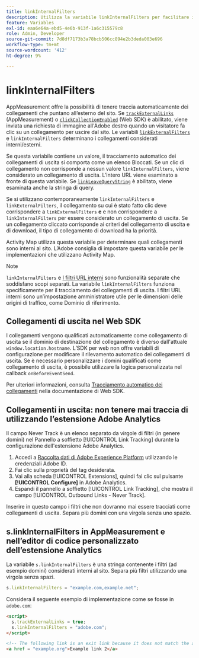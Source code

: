 ```yaml
---
title: linkInternalFilters
description: Utilizza la variabile linkInternalFilters per facilitare il tracciamento automatico dei collegamenti di uscita.
feature: Variables
exl-id: eaa6e64a-ebd5-4e6b-913f-1a6c315579c8
role: Admin, Developer
source-git-commit: 7d8df7173b3a78bcb506cc894e2b3deda003e696
workflow-type: tm+mt
source-wordcount: '412'
ht-degree: 9%

---
```


# linkInternalFilters

AppMeasurement offre la possibilità di tenere traccia automaticamente dei collegamenti che puntano all’esterno del sito. Se [`trackExternalLinks`](trackexternallinks.md) (AppMeasurement) o [`clickCollectionEnabled`](trackdownloadlinks.md) (Web SDK) è abilitato, viene inviata una richiesta di immagine all&#39;Adobe destro quando un visitatore fa clic su un collegamento per uscire dal sito. Le variabili [`linkExternalFilters`](linkexternalfilters.md) e `linkInternalFilters` determinano i collegamenti considerati interni/esterni.

Se questa variabile contiene un valore, il tracciamento automatico dei collegamenti di uscita si comporta come un elenco Bloccati. Se un clic di collegamento non corrisponde a nessun valore `linkInternalFilters`, viene considerato un collegamento di uscita. L’intero URL viene esaminato a fronte di questa variabile. Se [`linkLeaveQueryString`](linkleavequerystring.md) è abilitato, viene esaminata anche la stringa di query.

Se si utilizzano contemporaneamente `linkInternalFilters` e `linkExternalFilters`, il collegamento su cui è stato fatto clic deve corrispondere a `linkExternalFilters` **e** e non corrispondere a `linkInternalFilters` per essere considerato un collegamento di uscita. Se un collegamento cliccato corrisponde ai criteri del collegamento di uscita e di download, il tipo di collegamento di download ha la priorità.

Activity Map utilizza questa variabile per determinare quali collegamenti sono interni al sito. L’Adobe consiglia di impostare questa variabile per le implementazioni che utilizzano Activity Map.

>[!NOTE]
>
>`linkInternalFilters` e [I filtri URL interni](/help/admin/admin/c-manage-report-suites/c-edit-report-suites/general/internal-url-filter-admin.md) sono funzionalità separate che soddisfano scopi separati. La variabile `linkInternalFilters` funziona specificamente per il tracciamento dei collegamenti di uscita. I filtri URL interni sono un’impostazione amministratore utile per le dimensioni delle origini di traffico, come Dominio di riferimento.

## Collegamenti di uscita nel Web SDK

I collegamenti vengono qualificati automaticamente come collegamento di uscita se il dominio di destinazione del collegamento è diverso dall&#39;attuale `window.location.hostname`. L’SDK per web non offre variabili di configurazione per modificare il rilevamento automatico dei collegamenti di uscita. Se è necessario personalizzare i domini qualificati come collegamento di uscita, è possibile utilizzare la logica personalizzata nel callback `onBeforeEventSend`.

Per ulteriori informazioni, consulta [Tracciamento automatico dei collegamenti](https://experienceleague.adobe.com/docs/experience-platform/edge/data-collection/track-links.html?lang=it#automaticLinkTracking) nella documentazione di Web SDK.

## Collegamenti in uscita: non tenere mai traccia di utilizzando l’estensione Adobe Analytics

Il campo Never Track è un elenco separato da virgole di filtri (in genere domini) nel Pannello a soffietto [!UICONTROL Link Tracking] durante la configurazione dell&#39;estensione Adobe Analytics.

1. Accedi a [Raccolta dati di Adobe Experience Platform](https://experience.adobe.com/data-collection) utilizzando le credenziali Adobe ID.
2. Fai clic sulla proprietà del tag desiderata.
3. Vai alla scheda [!UICONTROL Extensions], quindi fai clic sul pulsante **[!UICONTROL Configure]** in Adobe Analytics.
4. Espandi il pannello a soffietto [!UICONTROL Link Tracking], che mostra il campo [!UICONTROL Outbound Links - Never Track].

Inserire in questo campo i filtri che non dovranno mai essere tracciati come collegamenti di uscita. Separa più domini con una virgola senza uno spazio.

## s.linkInternalFilters in AppMeasurement e nell’editor di codice personalizzato dell’estensione Analytics

La variabile `s.linkInternalFilters` è una stringa contenente i filtri (ad esempio domini) considerati interni al sito. Separa più filtri utilizzando una virgola senza spazi.

```js
s.linkInternalFilters = "example.com,example.net";
```

Considera il seguente esempio di implementazione come se fosse in `adobe.com`:

```html
<script>
  s.trackExternalLinks = true;
  s.linkInternalFilters = "adobe.com";
</script>

<!-- The following link is an exit link because it does not match the anything under linkInternalFilters -->
<a href = "example.org">Example link 2</a>
```
